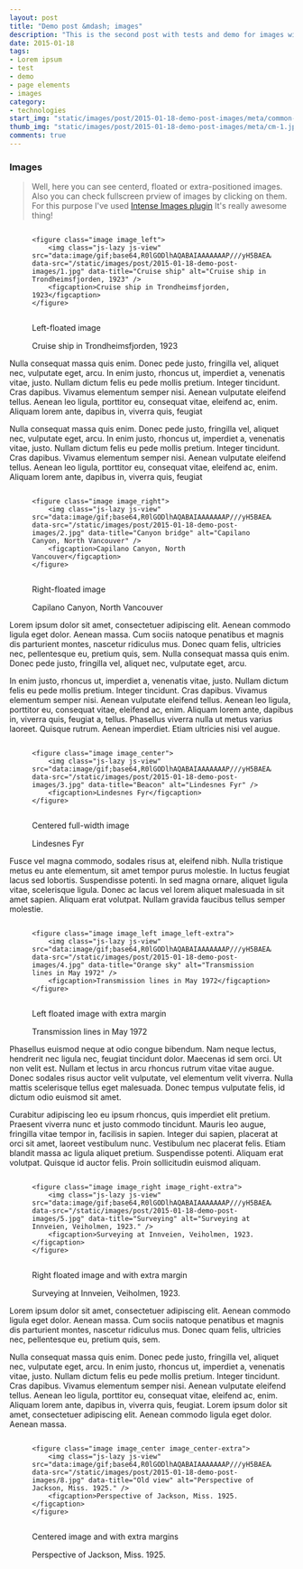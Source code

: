 ```yaml
---
layout: post
title: "Demo post &mdash; images"
description: "This is the second post with tests and demo for images with code snippets and explanations"
date: 2015-01-18
tags: 
- Lorem ipsum
- test 
- demo
- page elements
- images
category:
- technologies
start_img: "static/images/post/2015-01-18-demo-post-images/meta/common-1.jpg"
thumb_img: "static/images/post/2015-01-18-demo-post-images/meta/cm-1.jpg"
comments: true
--- 
```


<!-- Images demo start-->
<h3 class="typo typo_serif typo_center">Images</h3>
<blockquote class="bq bq_align-center">
	<p>Well, here you can see centerd, floated or extra-positioned images. Also you can check fullscreen prview of images by clicking on them. For this purpose I've used <a rel="nofollow" href="https://github.com/tholman/intense-images">Intense Images plugin</a> It's really awesome thing!</p>
</blockquote>

<!-- left-floated image -->    
<figure class="code code_center code_center-extra">
	<pre><code class="language-markup">    
&lt;figure class=&quot;image image_left&quot;&gt;
	&lt;img class=&quot;js-lazy js-view&quot; src=&quot;data:image/gif;base64,R0lGODlhAQABAIAAAAAAAP///yH5BAEAAAAALAAAAAABAAEAAAIBRAA7&quot; data-src=&quot;/static/images/post/2015-01-18-demo-post-images/1.jpg&quot; data-title=&quot;Cruise ship&quot; alt=&quot;Cruise ship in Trondheimsfjorden, 1923&quot; /&gt;
	&lt;figcaption&gt;Cruise ship in Trondheimsfjorden, 1923&lt;/figcaption&gt;
&lt;/figure&gt;        
	</code></pre>
	<figcaption>Left-floated image</figcaption>
</figure>
<figure class="image image_left" title="Left-floated image. Click on it to see enlarged image">
	<img class="js-lazy js-view" src="data:image/gif;base64,R0lGODlhAQABAIAAAAAAAP///yH5BAEAAAAALAAAAAABAAEAAAIBRAA7" data-src="{{ site.baseurl }}/static/images/post/2015-01-18-demo-post-images/1.jpg" data-title="Cruise ship" alt="Cruise ship in Trondheimsfjorden, 1923" />
	<figcaption>Cruise ship in Trondheimsfjorden, 1923</figcaption>
</figure>
<p>Nulla consequat massa quis enim. Donec pede justo, fringilla vel, aliquet nec, vulputate eget, arcu. In enim justo, rhoncus ut, imperdiet a, venenatis vitae, justo. Nullam dictum felis eu pede mollis pretium. Integer tincidunt. Cras dapibus. Vivamus elementum semper nisi. Aenean vulputate eleifend tellus. Aenean leo ligula, porttitor eu, consequat vitae, eleifend ac, enim. Aliquam lorem ante, dapibus in, viverra quis, feugiat</p>
<p>Nulla consequat massa quis enim. Donec pede justo, fringilla vel, aliquet nec, vulputate eget, arcu. In enim justo, rhoncus ut, imperdiet a, venenatis vitae, justo. Nullam dictum felis eu pede mollis pretium. Integer tincidunt. Cras dapibus. Vivamus elementum semper nisi. Aenean vulputate eleifend tellus. Aenean leo ligula, porttitor eu, consequat vitae, eleifend ac, enim. Aliquam lorem ante, dapibus in, viverra quis, feugiat</p>

<!-- right-floated image -->    
<figure class="code code_center code_center-extra">
	<pre><code class="language-markup">    
&lt;figure class=&quot;image image_right&quot;&gt;
	&lt;img class=&quot;js-lazy js-view&quot; src=&quot;data:image/gif;base64,R0lGODlhAQABAIAAAAAAAP///yH5BAEAAAAALAAAAAABAAEAAAIBRAA7&quot; data-src=&quot;/static/images/post/2015-01-18-demo-post-images/2.jpg&quot; data-title=&quot;Canyon bridge&quot; alt=&quot;Capilano Canyon, North Vancouver&quot; /&gt;
	&lt;figcaption&gt;Capilano Canyon, North Vancouver&lt;/figcaption&gt;
&lt;/figure&gt;        
	</code></pre>
	<figcaption>Right-floated image</figcaption>
</figure>
<figure class="image image_right" title="Right-floated image. Click on it to see enlarged image">
	<img class="js-lazy js-view" src="data:image/gif;base64,R0lGODlhAQABAIAAAAAAAP///yH5BAEAAAAALAAAAAABAAEAAAIBRAA7" data-src="{{ site.baseurl }}/static/images/post/2015-01-18-demo-post-images/2.jpg" data-title="Canyon bridge" alt="Capilano Canyon, North Vancouver" />
	<figcaption>Capilano Canyon, North Vancouver</figcaption>
</figure>
<p>Lorem ipsum dolor sit amet, consectetuer adipiscing elit. Aenean commodo ligula eget dolor. Aenean massa. Cum sociis natoque penatibus et magnis dis parturient montes, nascetur ridiculus mus. Donec quam felis, ultricies nec, pellentesque eu, pretium quis, sem. Nulla consequat massa quis enim. Donec pede justo, fringilla vel, aliquet nec, vulputate eget, arcu.</p>
<p>In enim justo, rhoncus ut, imperdiet a, venenatis vitae, justo. Nullam dictum felis eu pede mollis pretium. Integer tincidunt. Cras dapibus. Vivamus elementum semper nisi. Aenean vulputate eleifend tellus. Aenean leo ligula, porttitor eu, consequat vitae, eleifend ac, enim. Aliquam lorem ante, dapibus in, viverra quis, feugiat a, tellus. Phasellus viverra nulla ut metus varius laoreet. Quisque rutrum. Aenean imperdiet. Etiam ultricies nisi vel augue.</p>

<!-- centered image -->
<figure class="code code_center code_center-extra">
	<pre><code class="language-markup">
&lt;figure class=&quot;image image_center&quot;&gt;
	&lt;img class=&quot;js-lazy js-view&quot; src=&quot;data:image/gif;base64,R0lGODlhAQABAIAAAAAAAP///yH5BAEAAAAALAAAAAABAAEAAAIBRAA7&quot; data-src=&quot;/static/images/post/2015-01-18-demo-post-images/3.jpg&quot; data-title=&quot;Beacon&quot; alt=&quot;Lindesnes Fyr&quot; /&gt;
	&lt;figcaption&gt;Lindesnes Fyr&lt;/figcaption&gt;
&lt;/figure&gt;                
	</code></pre>
	<figcaption>Centered full-width image</figcaption>
</figure>    
<figure class="image image_center" title="Centered full-width image. Click on it to see enlarged image">
	<img class="js-lazy js-view" src="data:image/gif;base64,R0lGODlhAQABAIAAAAAAAP///yH5BAEAAAAALAAAAAABAAEAAAIBRAA7" data-src="{{ site.baseurl }}/static/images/post/2015-01-18-demo-post-images/3.jpg" data-title="Beacon" alt="Lindesnes Fyr" />
	<figcaption>Lindesnes Fyr</figcaption>
</figure>                   
<p>Fusce vel magna commodo, sodales risus at, eleifend nibh. Nulla tristique metus eu ante elementum, sit amet tempor purus molestie. In luctus feugiat lacus sed lobortis. Suspendisse potenti. In sed magna ornare, aliquet ligula vitae, scelerisque ligula. Donec ac lacus vel lorem aliquet malesuada in sit amet sapien. Aliquam erat volutpat. Nullam gravida faucibus tellus semper molestie. </p>

<!-- left-floated (with extra margin) image -->
<figure class="code code_center code_center-extra">
	<pre><code class="language-markup"> 
&lt;figure class=&quot;image image_left image_left-extra&quot;&gt;
	&lt;img class=&quot;js-lazy js-view&quot; src=&quot;data:image/gif;base64,R0lGODlhAQABAIAAAAAAAP///yH5BAEAAAAALAAAAAABAAEAAAIBRAA7&quot; data-src=&quot;/static/images/post/2015-01-18-demo-post-images/4.jpg&quot; data-title=&quot;Orange sky&quot; alt=&quot;Transmission lines in May 1972&quot; /&gt;
	&lt;figcaption&gt;Transmission lines in May 1972&lt;/figcaption&gt;
&lt;/figure&gt;               
	</code></pre>
	<figcaption>Left floated image with extra margin</figcaption>
</figure>
<figure class="image image_left image_left-extra" title="Left floated image with extra margin. Click on it to see enlarged image">
	<img class="js-lazy js-view" src="data:image/gif;base64,R0lGODlhAQABAIAAAAAAAP///yH5BAEAAAAALAAAAAABAAEAAAIBRAA7" data-src="{{ site.baseurl }}/static/images/post/2015-01-18-demo-post-images/4.jpg" data-title="Orange sky" alt="Transmission lines in May 1972" />
	<figcaption>Transmission lines in May 1972</figcaption>
</figure>
<p>Phasellus euismod neque at odio congue bibendum. Nam neque lectus, hendrerit nec ligula nec, feugiat tincidunt dolor. Maecenas id sem orci. Ut non velit est. Nullam et lectus in arcu rhoncus rutrum vitae vitae augue. Donec sodales risus auctor velit vulputate, vel elementum velit viverra. Nulla mattis scelerisque tellus eget malesuada. Donec tempus vulputate felis, id dictum odio euismod sit amet. </p>
<p>Curabitur adipiscing leo eu ipsum rhoncus, quis imperdiet elit pretium. Praesent viverra nunc et justo commodo tincidunt. Mauris leo augue, fringilla vitae tempor in, facilisis in sapien. Integer dui sapien, placerat at orci sit amet, laoreet vestibulum nunc. Vestibulum nec placerat felis. Etiam blandit massa ac ligula aliquet pretium. Suspendisse potenti. Aliquam erat volutpat. Quisque id auctor felis. Proin sollicitudin euismod aliquam. </p>

<!-- right-floated (with extra margin) image -->
<figure class="code code_center code_center-extra">
	<pre><code class="language-markup">
&lt;figure class=&quot;image image_right image_right-extra&quot;&gt;
	&lt;img class=&quot;js-lazy js-view&quot; src=&quot;data:image/gif;base64,R0lGODlhAQABAIAAAAAAAP///yH5BAEAAAAALAAAAAABAAEAAAIBRAA7&quot; data-src=&quot;/static/images/post/2015-01-18-demo-post-images/5.jpg&quot; data-title=&quot;Surveying&quot; alt=&quot;Surveying at Innveien, Veiholmen, 1923.&quot; /&gt;
	&lt;figcaption&gt;Surveying at Innveien, Veiholmen, 1923.&lt;/figcaption&gt;
&lt;/figure&gt;                
	</code></pre>
	<figcaption>Right floated image and with extra margin</figcaption>
</figure>
<figure class="image image_right image_right-extra" title="Right floated image and with extra margin. Click on it to see enlarged image">
	<img class="js-lazy js-view" src="data:image/gif;base64,R0lGODlhAQABAIAAAAAAAP///yH5BAEAAAAALAAAAAABAAEAAAIBRAA7" data-src="{{ site.baseurl }}/static/images/post/2015-01-18-demo-post-images/5.jpg" data-title="Surveying" alt="Surveying at Innveien, Veiholmen, 1923." />
	<figcaption>Surveying at Innveien, Veiholmen, 1923.</figcaption>
</figure>                       
<p>Lorem ipsum dolor sit amet, consectetuer adipiscing elit. Aenean commodo ligula eget dolor. Aenean massa. Cum sociis natoque penatibus et magnis dis parturient montes, nascetur ridiculus mus. Donec quam felis, ultricies nec, pellentesque eu, pretium quis, sem.</p>
<p>Nulla consequat massa quis enim. Donec pede justo, fringilla vel, aliquet nec, vulputate eget, arcu. In enim justo, rhoncus ut, imperdiet a, venenatis vitae, justo. Nullam dictum felis eu pede mollis pretium. Integer tincidunt. Cras dapibus. Vivamus elementum semper nisi. Aenean vulputate eleifend tellus. Aenean leo ligula, porttitor eu, consequat vitae, eleifend ac, enim. Aliquam lorem ante, dapibus in, viverra quis, feugiat. Lorem ipsum dolor sit amet, consectetuer adipiscing elit. Aenean commodo ligula eget dolor. Aenean massa.</p>
	
<!-- centered extra margin image -->
<figure class="code code_center code_center-extra">
	<pre><code class="language-markup"> 
&lt;figure class=&quot;image image_center image_center-extra&quot;&gt;
	&lt;img class=&quot;js-lazy js-view&quot; src=&quot;data:image/gif;base64,R0lGODlhAQABAIAAAAAAAP///yH5BAEAAAAALAAAAAABAAEAAAIBRAA7&quot; data-src=&quot;/static/images/post/2015-01-18-demo-post-images/8.jpg&quot; data-title=&quot;Old view&quot; alt=&quot;Perspective of Jackson, Miss. 1925.&quot; /&gt;
	&lt;figcaption&gt;Perspective of Jackson, Miss. 1925.&lt;/figcaption&gt;
&lt;/figure&gt;               
	</code></pre>
	<figcaption>Centered image and with extra margins</figcaption>
</figure>    
<figure class="image image_center image_center-extra" title="Centered image and with extra margins. Click on it to see enlarged image">
	<img class="js-lazy js-view" src="data:image/gif;base64,R0lGODlhAQABAIAAAAAAAP///yH5BAEAAAAALAAAAAABAAEAAAIBRAA7" data-src="{{ site.baseurl }}/static/images/post/2015-01-18-demo-post-images/8.jpg" data-title="Old view" alt="Perspective of Jackson, Miss. 1925." />
	<figcaption>Perspective of Jackson, Miss. 1925.</figcaption>
</figure>

